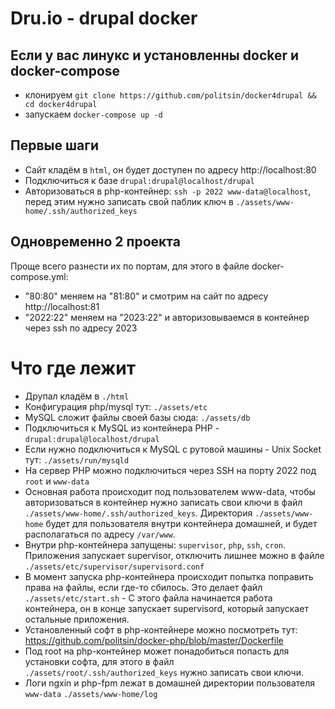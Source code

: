 # Dru.io - drupal docker

## Если у вас линукс и установленны docker и docker-compose
 * клонируем `git clone https://github.com/politsin/docker4drupal && cd docker4drupal`
 * запускаем `docker-compose up -d`

## Первые шаги
 * Сайт кладём в `html`, он будет доступен по адресу http://localhost:80
 * Подключиться к базе `drupal:drupal@localhost/drupal`
 * Авторизоваться в php-контейнер: `ssh -p 2022 www-data@localhost`, перед этим нужно записать свой паблик ключ в `./assets/www-home/.ssh/authorized_keys`
 
## Одновременно 2 проекта
Проще всего разнести их по портам, для этого в файле docker-compose.yml:
  * "80:80" меняем на "81:80" и смотрим на сайт по адресу http://localhost:81
  * "2022:22" меняем на "2023:22" и авторизовываемся в контейнер через ssh по адресу 2023

# Что где лежит
  * Друпал кладём в `./html`
  * Конфигурация php/mysql тут: `./assets/etc`
  * MySQL сложит файлы своей базы сюда: `./assets/db`
  * Подключиться к MySQL из контейнера PHP - `drupal:drupal@localhost/drupal`
  * Если нужно подключиться к MySQL с рутовой машины - Unix Socket тут: `./assets/run/mysqld`
  * На сервер PHP можно подключиться через SSH на порту 2022 под `root` и `www-data`
  * Основная работа происходит под пользователем www-data, чтобы авторизоваться в контейнер нужно записать свои ключи в файл `./assets/www-home/.ssh/authorized_keys`. Директория `./assets/www-home` будет для пользователя внутри контейнера домашней, и будет располагаться по адресу `/var/www`.
  * Внутри php-контейнера запущены: `supervisor`, `php`, `ssh`, `cron`. Приложения запускает supervisor, отключить лишнее можно в файле `./assets/etc/supervisor/supervisord.conf`
  * В момент запуска php-контейнера происходит попытка поправить права на файлы, если где-то сбилось. Это делает файл `./assets/etc/start.sh` - С этого файла начинается работа контейнера, он в конце запускает supervisord, который запускает остальные приложения.
  * Установленный софт в php-контейнере можно посмотреть тут: https://github.com/politsin/docker-php/blob/master/Dockerfile
  * Под root на php-контейнер может понадобиться попасть для установки софта, для этого в файл `./assets/root/.ssh/authorized_keys` нужно записать свои ключи.
  * Логи ngxin и php-fpm лежат в домашней директории пользователя `www-data` `./assets/www-home/log`

